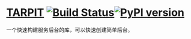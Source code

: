 # [TARPIT](https://lazor.cn) [![Build Status](https://travis-ci.org/isatiso/tarpit.svg?branch=master)](https://travis-ci.org/isatiso/tarpit)[![PyPI version](https://badge.fury.io/py/tarpit.svg)](https://badge.fury.io/py/tarpit)

一个快速构建服务后台的库，可以快速创建简单后台。